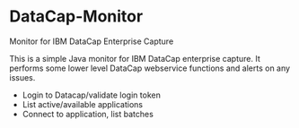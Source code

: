 # DataCap-Monitor
Monitor for IBM DataCap Enterprise Capture

This is a simple Java monitor for IBM DataCap enterprise capture.  It performs some lower level DataCap webservice functions and alerts on any issues. 

 - Login to Datacap/validate login token
 - List active/available applications
 - Connect to application, list batches

